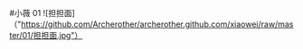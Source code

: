 #小薇 01 
![担担面]（"https://github.com/Archerother/archerother.github.com/xiaowei/raw/master/01/担担面.jpg"）

